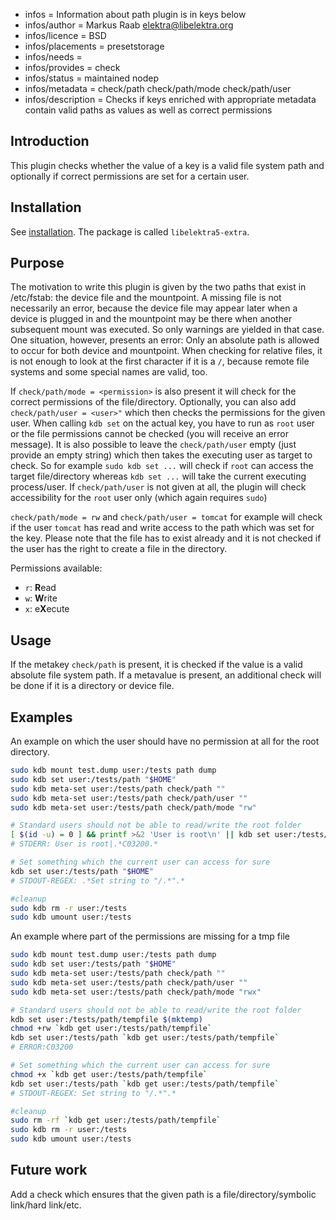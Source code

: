 - infos = Information about path plugin is in keys below
- infos/author = Markus Raab <elektra@libelektra.org>
- infos/licence = BSD
- infos/placements = presetstorage
- infos/needs =
- infos/provides = check
- infos/status = maintained nodep
- infos/metadata = check/path check/path/mode check/path/user
- infos/description = Checks if keys enriched with appropriate metadata contain valid paths as values as well
  as correct permissions

## Introduction

This plugin checks whether the value of a key is a valid file system path and optionally if
correct permissions are set for a certain user.

## Installation

See [installation](/doc/INSTALL.md).
The package is called `libelektra5-extra`.

## Purpose

The motivation to write this plugin is given by the two paths that exist
in /etc/fstab: the device file and the mountpoint. A missing file is
not necessarily an error, because the device file may appear later when
a device is plugged in and the mountpoint may be there when another
subsequent mount was executed. So only warnings are yielded in that
case. One situation, however, presents an error: Only an absolute path
is allowed to occur for both device and mountpoint. When checking for
relative files, it is not enough to look at the first character if it is
a `/`, because remote file systems and some special names are valid, too.

If `check/path/mode = <permission>` is also present it will check for the correct permissions
of the file/directory. Optionally, you can also add `check/path/user = <user>"` which then checks the permissions
for the given user. When calling `kdb set` on the actual key, you have to run as `root` user
or the file permissions cannot be checked (you will receive an error message). It is also possible to leave the
`check/path/user` empty (just provide an empty string) which then takes the executing user as target to check.
So for example `sudo kdb set ...` will check if `root` can access the target file/directory whereas `kdb set ...`
will take the current executing process/user. If `check/path/user` is not given at all, the plugin
will check accessibility for the `root` user only (which again requires `sudo`)

`check/path/mode = rw` and `check/path/user = tomcat` for example will check if the user
`tomcat` has read and write access to the path which was set for the key. Please note that the file has to exist already
and it is not checked if the user has the right to create a file in the directory.

Permissions available:

- `r`: **R**ead
- `w`: **W**rite
- `x`: e**X**ecute

## Usage

If the metakey `check/path` is present, it is checked if the value is a
valid absolute file system path. If a metavalue is present, an additional
check will be done if it is a directory or device file.

## Examples

An example on which the user should have no permission at all for the root directory.

```sh
sudo kdb mount test.dump user:/tests path dump
sudo kdb set user:/tests/path "$HOME"
sudo kdb meta-set user:/tests/path check/path ""
sudo kdb meta-set user:/tests/path check/path/user ""
sudo kdb meta-set user:/tests/path check/path/mode "rw"

# Standard users should not be able to read/write the root folder
[ $(id -u) = 0 ] && printf >&2 'User is root\n' || kdb set user:/tests/path "/root"
# STDERR: User is root|.*C03200.*

# Set something which the current user can access for sure
kdb set user:/tests/path "$HOME"
# STDOUT-REGEX: .*Set string to "/.*".*

#cleanup
sudo kdb rm -r user:/tests
sudo kdb umount user:/tests
```

An example where part of the permissions are missing for a tmp file

```sh
sudo kdb mount test.dump user:/tests path dump
sudo kdb set user:/tests/path "$HOME"
sudo kdb meta-set user:/tests/path check/path ""
sudo kdb meta-set user:/tests/path check/path/user ""
sudo kdb meta-set user:/tests/path check/path/mode "rwx"

# Standard users should not be able to read/write the root folder
kdb set user:/tests/path/tempfile $(mktemp)
chmod +rw `kdb get user:/tests/path/tempfile`
kdb set user:/tests/path `kdb get user:/tests/path/tempfile`
# ERROR:C03200

# Set something which the current user can access for sure
chmod +x `kdb get user:/tests/path/tempfile`
kdb set user:/tests/path `kdb get user:/tests/path/tempfile`
# STDOUT-REGEX: Set string to "/.*".*

#cleanup
sudo rm -rf `kdb get user:/tests/path/tempfile`
sudo kdb rm -r user:/tests
sudo kdb umount user:/tests
```

## Future work

Add a check which ensures that the given path is a file/directory/symbolic link/hard link/etc.
